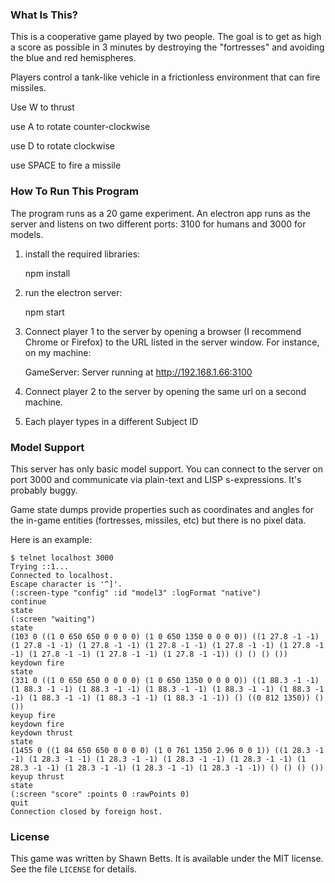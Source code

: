 ### What Is This?

This is a cooperative game played by two people. The goal is to get as
high a score as possible in 3 minutes by destroying the "fortresses"
and avoiding the blue and red hemispheres.

Players control a tank-like vehicle in a frictionless environment that can fire missiles.

Use W to thrust

use A to rotate counter-clockwise

use D to rotate clockwise

use SPACE to fire a missile


### How To Run This Program

The program runs as a 20 game experiment. An electron app runs as the
server and listens on two different ports: 3100 for humans and 3000
for models.

1. install the required libraries:

    npm install

2. run the electron server:

    npm start

3. Connect player 1 to the server by opening a browser (I recommend
Chrome or Firefox) to the URL listed in the server window. For
instance, on my machine:

    GameServer: Server running at http://192.168.1.66:3100

4. Connect player 2 to the server by opening the same url on a second machine.

5. Each player types in a different Subject ID

### Model Support

This server has only basic model support. You can connect to the
server on port 3000 and communicate via plain-text and LISP
s-expressions. It's probably buggy.

Game state dumps provide properties such as coordinates and angles for
the in-game entities (fortresses, missiles, etc) but there is no pixel
data.

Here is an example:

    $ telnet localhost 3000
    Trying ::1...
    Connected to localhost.
    Escape character is '^]'.
    (:screen-type "config" :id "model3" :logFormat "native")
    continue
    state
    (:screen "waiting")
    state
    (103 0 ((1 0 650 650 0 0 0 0) (1 0 650 1350 0 0 0 0)) ((1 27.8 -1 -1) (1 27.8 -1 -1) (1 27.8 -1 -1) (1 27.8 -1 -1) (1 27.8 -1 -1) (1 27.8 -1 -1) (1 27.8 -1 -1) (1 27.8 -1 -1) (1 27.8 -1 -1)) () () () ())
    keydown fire
    state
    (331 0 ((1 0 650 650 0 0 0 0) (1 0 650 1350 0 0 0 0)) ((1 88.3 -1 -1) (1 88.3 -1 -1) (1 88.3 -1 -1) (1 88.3 -1 -1) (1 88.3 -1 -1) (1 88.3 -1 -1) (1 88.3 -1 -1) (1 88.3 -1 -1) (1 88.3 -1 -1)) () ((0 812 1350)) () ())
    keyup fire
    keydown fire
    keydown thrust
    state
    (1455 0 ((1 84 650 650 0 0 0 0) (1 0 761 1350 2.96 0 0 1)) ((1 28.3 -1 -1) (1 28.3 -1 -1) (1 28.3 -1 -1) (1 28.3 -1 -1) (1 28.3 -1 -1) (1 28.3 -1 -1) (1 28.3 -1 -1) (1 28.3 -1 -1) (1 28.3 -1 -1)) () () () ())
    keyup thrust
    state
    (:screen "score" :points 0 :rawPoints 0)
    quit
    Connection closed by foreign host.

### License

This game was written by Shawn Betts. It is available under the MIT
license. See the file `LICENSE` for details.

